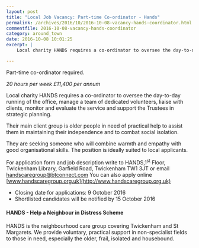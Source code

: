 ```yaml
---
layout: post
title: "Local Job Vacancy: Part-time Co-ordinator - Hands"
permalink: /archives/2016/10/2016-10-08-vacancy-hands-coordinator.html
commentfile: 2016-10-08-vacancy-hands-coordinator
category: around_town
date: 2016-10-08 10:01:25
excerpt: |
    Local charity HANDS requires a co-ordinator to oversee the day-to-day running of the office, manage a team of dedicated volunteers, liaise with clients, monitor and evaluate the service and support the Trustees in strategic planning.

---
```


Part-time co-ordinator required.

*20 hours per week £11,400 per annum*

Local charity HANDS requires a co-ordinator to oversee the day-to-day running of the office, manage a team of dedicated volunteers, liaise with clients, monitor and evaluate the service and support the Trustees in strategic planning.

Their main client group is older people in need of practical help to assist them in maintaining their independence and to combat social isolation.

They are seeking someone who will combine warmth and empathy with good organisational skills. The position is ideally suited to local applicants.

For application form and job description write to HANDS,1<sup>st</sup> Floor, Twickenham Library, Garfield Road, Twickenham TW1 3JT or email <handscaregroup@btconnect.com> You can also apply online [www.handscaregroup.org.uk](http://www.handscaregroup.org.uk)

-   Closing date for applications: 9 October 2016
-   Shortlisted candidates will be notified by 15 October 2016

#### HANDS - Help a Neighbour in Distress Scheme

HANDS is the neighbourhood care group covering Twickenham and St Margarets. We provide voluntary, practical support in non-specialist fields to those in need, especially the older, frail, isolated and housebound.

